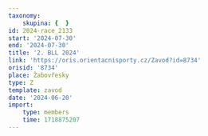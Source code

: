 ```yaml
---
taxonomy:
    skupina: {  }
id: 2024-race_2133
start: '2024-07-30'
end: '2024-07-30'
title: '2. BLL 2024'
link: 'https://oris.orientacnisporty.cz/Zavod?id=8734'
orisid: '8734'
place: Žabovřesky
type: Z
template: zavod
date: '2024-06-20'
import:
    type: members
    time: 1718875207
---
```


